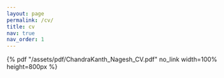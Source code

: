 ```yaml
---
layout: page
permalink: /cv/
title: cv
nav: true
nav_order: 1
---
```


{% pdf "/assets/pdf/ChandraKanth_Nagesh_CV.pdf" no_link width=100% height=800px %}
